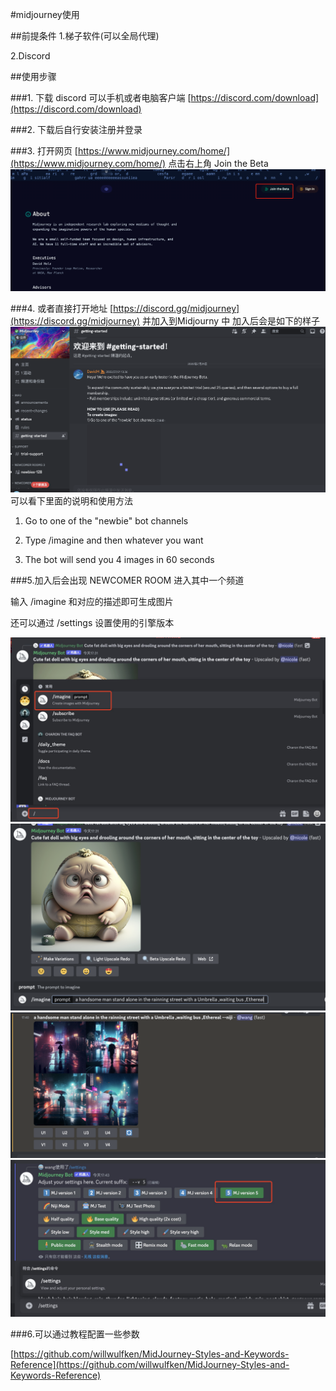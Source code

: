 #midjourney使用


##前提条件 
1.梯子软件(可以全局代理)

2.Discord

##使用步骤

###1. 下载  discord 可以手机或者电脑客户端 [https://discord.com/download](https://discord.com/download) 

###2. 下载后自行安装注册并登录

###3. 打开网页 [https://www.midjourney.com/home/](https://www.midjourney.com/home/) 点击右上角 Join the Beta 
   ![avatar](images/mj.png)

###4. 或者直接打开地址 [https://discord.gg/midjourney](https://discord.gg/midjourney)  并加入到Midjourny 中 加入后会是如下的样子
   ![avatar](images/welcom.png)
   可以看下里面的说明和使用方法
   
   1) Go to one of the "newbie" bot channels 

   2) Type /imagine and then whatever you want
   
   3) The bot will send you 4 images in 60 seconds
   
###5.加入后会出现 NEWCOMER ROOM 进入其中一个频道
    
   输入 /imagine 和对应的描述即可生成图片
   
   还可以通过 /settings 设置使用的引擎版本
   
   ![avatar](images/input1.jpg)
   ![avatar](images/input2.png)
   ![avatar](images/output.png)
   ![avatar](images/settings.jpg)
   
###6.可以通过教程配置一些参数

 [https://github.com/willwulfken/MidJourney-Styles-and-Keywords-Reference](https://github.com/willwulfken/MidJourney-Styles-and-Keywords-Reference)
 



